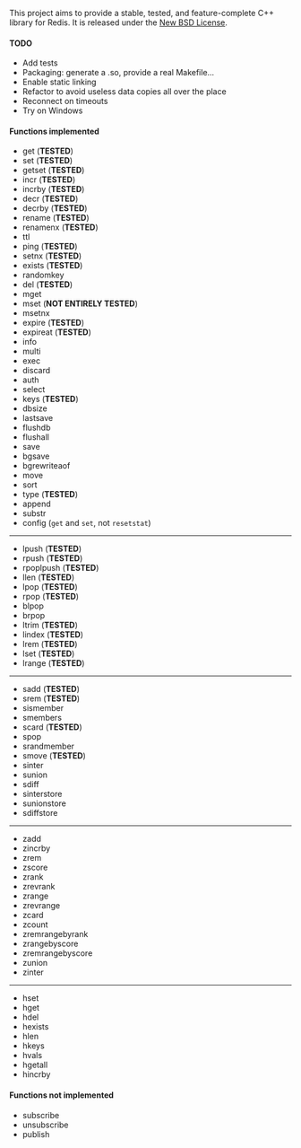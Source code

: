 This project aims to provide a stable, tested, and feature-complete C++ library for Redis.
It is released under the [New BSD License](http://www.opensource.org/licenses/bsd-license.php).

#### TODO
* Add tests
* Packaging: generate a .so, provide a real Makefile...
* Enable static linking
* Refactor to avoid useless data copies all over the place
* Reconnect on timeouts
* Try on Windows

#### Functions implemented

* get (**TESTED**)
* set (**TESTED**)
* getset (**TESTED**)
* incr (**TESTED**)
* incrby (**TESTED**)
* decr (**TESTED**)
* decrby (**TESTED**)
* rename (**TESTED**)
* renamenx (**TESTED**)
* ttl
* ping (**TESTED**)
* setnx (**TESTED**)
* exists (**TESTED**)
* randomkey
* del (**TESTED**)
* mget
* mset (**NOT ENTIRELY TESTED**)
* msetnx
* expire (**TESTED**)
* expireat (**TESTED**)
* info
* multi
* exec
* discard
* auth
* select
* keys (**TESTED**)
* dbsize
* lastsave
* flushdb
* flushall
* save
* bgsave
* bgrewriteaof
* move
* sort
* type (**TESTED**)
* append
* substr
* config (`get` and `set`, not `resetstat`)

--------------------

* lpush (**TESTED**)
* rpush (**TESTED**)
* rpoplpush (**TESTED**)
* llen (**TESTED**)
* lpop (**TESTED**)
* rpop (**TESTED**)
* blpop
* brpop
* ltrim (**TESTED**)
* lindex (**TESTED**)
* lrem (**TESTED**)
* lset (**TESTED**)
* lrange (**TESTED**)

--------------------

* sadd (**TESTED**)
* srem (**TESTED**)
* sismember
* smembers
* scard (**TESTED**)
* spop
* srandmember
* smove (**TESTED**)
* sinter
* sunion
* sdiff
* sinterstore
* sunionstore
* sdiffstore

--------------------

* zadd
* zincrby
* zrem
* zscore
* zrank
* zrevrank
* zrange
* zrevrange
* zcard
* zcount
* zremrangebyrank
* zrangebyscore
* zremrangebyscore
* zunion
* zinter

--------------------

* hset
* hget
* hdel
* hexists
* hlen
* hkeys
* hvals
* hgetall
* hincrby

#### Functions not implemented

* subscribe
* unsubscribe
* publish
